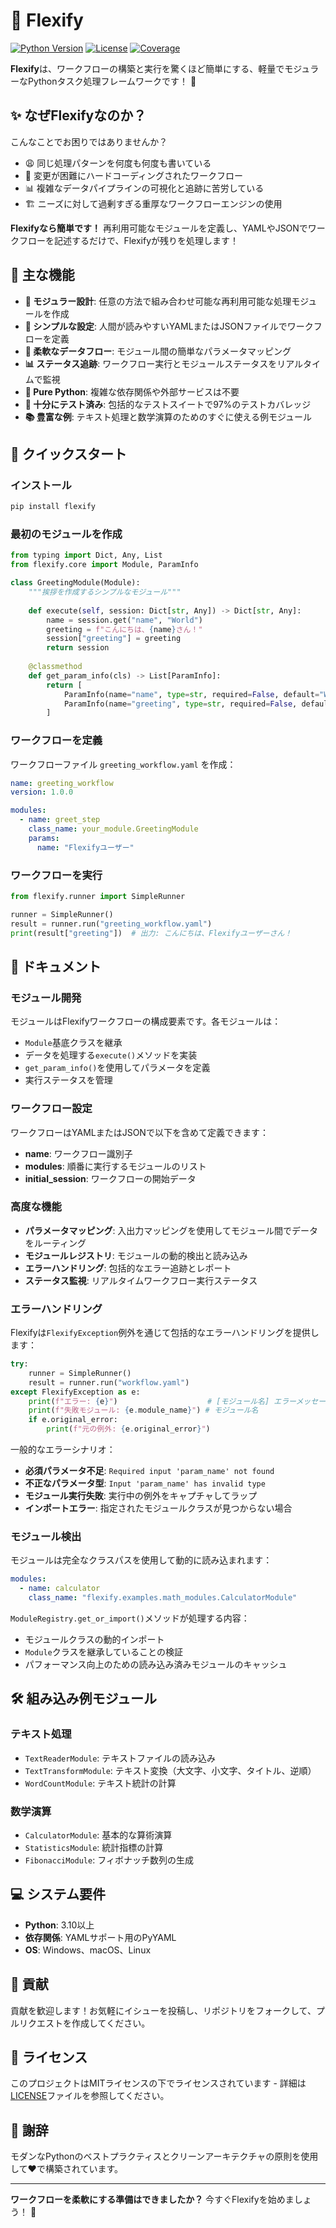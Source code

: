 # 🚀 Flexify

[![Python Version](https://img.shields.io/badge/python-3.10%2B-blue.svg)](https://www.python.org/downloads/)
[![License](https://img.shields.io/badge/license-MIT-green.svg)](LICENSE)
[![Coverage](https://img.shields.io/badge/coverage-97%25-brightgreen.svg)](https://github.com/yourusername/flexify)

**Flexify**は、ワークフローの構築と実行を驚くほど簡単にする、軽量でモジュラーなPythonタスク処理フレームワークです！ 🎯

## ✨ なぜFlexifyなのか？

こんなことでお困りではありませんか？
- 😩 同じ処理パターンを何度も何度も書いている
- 🔧 変更が困難にハードコーディングされたワークフロー
- 📊 複雑なデータパイプラインの可視化と追跡に苦労している
- 🏗️ ニーズに対して過剰すぎる重厚なワークフローエンジンの使用

**Flexifyなら簡単です！** 再利用可能なモジュールを定義し、YAMLやJSONでワークフローを記述するだけで、Flexifyが残りを処理します！

## 🎯 主な機能

- **🧩 モジュラー設計**: 任意の方法で組み合わせ可能な再利用可能な処理モジュールを作成
- **📝 シンプルな設定**: 人間が読みやすいYAMLまたはJSONファイルでワークフローを定義
- **🔄 柔軟なデータフロー**: モジュール間の簡単なパラメータマッピング
- **📊 ステータス追跡**: ワークフロー実行とモジュールステータスをリアルタイムで監視
- **🐍 Pure Python**: 複雑な依存関係や外部サービスは不要
- **🧪 十分にテスト済み**: 包括的なテストスイートで97%のテストカバレッジ
- **📚 豊富な例**: テキスト処理と数学演算のためのすぐに使える例モジュール

## 🚀 クイックスタート

### インストール

```bash
pip install flexify
```

### 最初のモジュールを作成

```python
from typing import Dict, Any, List
from flexify.core import Module, ParamInfo

class GreetingModule(Module):
    """挨拶を作成するシンプルなモジュール"""
    
    def execute(self, session: Dict[str, Any]) -> Dict[str, Any]:
        name = session.get("name", "World")
        greeting = f"こんにちは、{name}さん！"
        session["greeting"] = greeting
        return session
    
    @classmethod
    def get_param_info(cls) -> List[ParamInfo]:
        return [
            ParamInfo(name="name", type=str, required=False, default="World"),
            ParamInfo(name="greeting", type=str, required=False, default="")
        ]
```

### ワークフローを定義

ワークフローファイル `greeting_workflow.yaml` を作成：

```yaml
name: greeting_workflow
version: 1.0.0

modules:
  - name: greet_step
    class_name: your_module.GreetingModule
    params:
      name: "Flexifyユーザー"
```

### ワークフローを実行

```python
from flexify.runner import SimpleRunner

runner = SimpleRunner()
result = runner.run("greeting_workflow.yaml")
print(result["greeting"])  # 出力: こんにちは、Flexifyユーザーさん！
```

## 📖 ドキュメント

### モジュール開発

モジュールはFlexifyワークフローの構成要素です。各モジュールは：
- `Module`基底クラスを継承
- データを処理する`execute()`メソッドを実装
- `get_param_info()`を使用してパラメータを定義
- 実行ステータスを管理

### ワークフロー設定

ワークフローはYAMLまたはJSONで以下を含めて定義できます：
- **name**: ワークフロー識別子
- **modules**: 順番に実行するモジュールのリスト
- **initial_session**: ワークフローの開始データ

### 高度な機能

- **パラメータマッピング**: 入出力マッピングを使用してモジュール間でデータをルーティング
- **モジュールレジストリ**: モジュールの動的検出と読み込み
- **エラーハンドリング**: 包括的なエラー追跡とレポート
- **ステータス監視**: リアルタイムワークフロー実行ステータス

### エラーハンドリング

Flexifyは`FlexifyException`例外を通じて包括的なエラーハンドリングを提供します：

```python
try:
    runner = SimpleRunner()
    result = runner.run("workflow.yaml")
except FlexifyException as e:
    print(f"エラー: {e}")                    # [モジュール名] エラーメッセージ
    print(f"失敗モジュール: {e.module_name}") # モジュール名
    if e.original_error:
        print(f"元の例外: {e.original_error}")
```

一般的なエラーシナリオ：
- **必須パラメータ不足**: `Required input 'param_name' not found`
- **不正なパラメータ型**: `Input 'param_name' has invalid type`
- **モジュール実行失敗**: 実行中の例外をキャプチャしてラップ
- **インポートエラー**: 指定されたモジュールクラスが見つからない場合

### モジュール検出

モジュールは完全なクラスパスを使用して動的に読み込まれます：

```yaml
modules:
  - name: calculator
    class_name: "flexify.examples.math_modules.CalculatorModule"
```

`ModuleRegistry.get_or_import()`メソッドが処理する内容：
- モジュールクラスの動的インポート
- `Module`クラスを継承していることの検証
- パフォーマンス向上のための読み込み済みモジュールのキャッシュ

## 🛠️ 組み込み例モジュール

### テキスト処理
- `TextReaderModule`: テキストファイルの読み込み
- `TextTransformModule`: テキスト変換（大文字、小文字、タイトル、逆順）
- `WordCountModule`: テキスト統計の計算

### 数学演算
- `CalculatorModule`: 基本的な算術演算
- `StatisticsModule`: 統計指標の計算
- `FibonacciModule`: フィボナッチ数列の生成

## 💻 システム要件

- **Python**: 3.10以上
- **依存関係**: YAMLサポート用のPyYAML
- **OS**: Windows、macOS、Linux

## 🤝 貢献

貢献を歓迎します！お気軽にイシューを投稿し、リポジトリをフォークして、プルリクエストを作成してください。

## 📄 ライセンス

このプロジェクトはMITライセンスの下でライセンスされています - 詳細は[LICENSE](LICENSE)ファイルを参照してください。

## 🙏 謝辞

モダンなPythonのベストプラクティスとクリーンアーキテクチャの原則を使用して❤️で構築されています。

---

**ワークフローを柔軟にする準備はできましたか？** 今すぐFlexifyを始めましょう！ 🚀